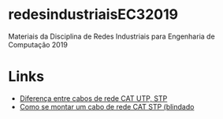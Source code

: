 # redesindustriaisEC32019
Materiais da Disciplina de Redes Industriais para Engenharia de Computação 2019


# Links
- [Diferença entre cabos de rede CAT UTP, STP](https://www.youtube.com/watch?v=28ekqgx_x94)
- [Como se montar um cabo de rede CAT STP (blindado](https://www.youtube.com/watch?v=ziYBs9u1JSI)

